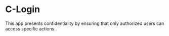 # C-Login
This app presents confidentiality by ensuring that only authorized users can access specific actions.
